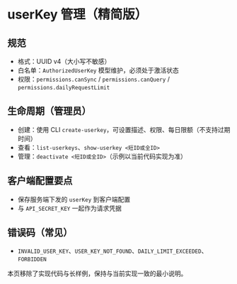 # userKey 管理（精简版）

## 规范
- 格式：UUID v4（大小写不敏感）
- 白名单：`AuthorizedUserKey` 模型维护，必须处于激活状态
- 权限：`permissions.canSync` / `permissions.canQuery` / `permissions.dailyRequestLimit`

## 生命周期（管理员）
- 创建：使用 CLI `create-userkey`，可设置描述、权限、每日限额（不支持过期时间）
- 查看：`list-userkeys`、`show-userkey <短ID或全ID>`
- 管理：`deactivate <短ID或全ID>`（示例以当前代码实现为准）

## 客户端配置要点
- 保存服务端下发的 `userKey` 到客户端配置
- 与 `API_SECRET_KEY` 一起作为请求凭据

## 错误码（常见）
- `INVALID_USER_KEY`、`USER_KEY_NOT_FOUND`、`DAILY_LIMIT_EXCEEDED`、`FORBIDDEN`

本页移除了实现代码与长样例，保持与当前实现一致的最小说明。